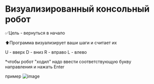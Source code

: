# Визуализированный консольный робот

✅Цель - вернуться в начало

⬆Программа визуализирует ваши шаги и считает их

U - вверх
D - вниз
R - вправо
L - влево

*чтобы робот "ходил" надо ввести соответствующую букву направления и нажать Enter

пример 
![image](https://user-images.githubusercontent.com/107112651/205446885-399e020a-a6d4-4cc4-ad75-3384601623e0.png)

